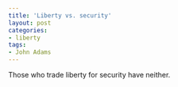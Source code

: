 ```yaml
---
title: 'Liberty vs. security'
layout: post
categories:
- liberty
tags:
- John Adams
---
```


Those who trade liberty for security have neither.

